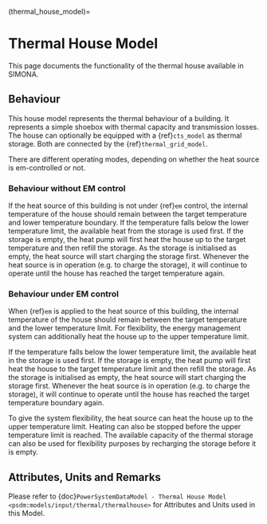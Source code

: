 (thermal_house_model)=

# Thermal House Model

This page documents the functionality of the thermal house available in SIMONA.


## Behaviour

This house model represents the thermal behaviour of a building. It represents a simple shoebox with thermal capacity and transmission losses.
The house can optionally be equipped with a {ref}`cts_model` as thermal storage. Both are connected by the {ref}`thermal_grid_model`.

There are different operating modes, depending on whether the heat source is em-controlled or not.

### Behaviour without EM control

If the heat source of this building is not under {ref}`em` control, the internal temperature of the house should remain between the target temperature and lower temperature boundary. If the temperature falls below the lower temperature limit, the available heat from the storage is used first. If the storage 
is empty, the heat pump will first heat the house up to the target temperature and then refill the storage.
As the storage is initialised as empty, the heat source will start charging the storage first. Whenever the heat source is in operation (e.g. to charge the storage), it will continue to operate until the house has reached the target temperature again.

### Behaviour under EM control

When {ref}`em` is applied to the heat source of this building, the internal temperature of the house should remain between the target temperature and the lower temperature limit. For flexibility, the energy management system can additionally heat the house up to the upper temperature limit.

If the temperature falls below the lower temperature limit, the available heat in the storage is used first. If the storage is empty, the heat pump will first heat the house to the target temperature limit and then refill the storage.
As the storage is initialised as empty, the heat source will start charging the storage first. Whenever the heat source is in operation (e.g. to charge the storage), it will continue to operate until the house has reached the target temperature boundary again.

To give the system flexibility, the heat source can heat the house up to the upper temperature limit. Heating can also be stopped before the upper temperature limit is reached. The available capacity of the thermal storage can also be used for flexibility purposes by recharging the storage before it is empty.


## Attributes, Units and Remarks

Please refer to  {doc}`PowerSystemDataModel - Thermal House Model <psdm:models/input/thermal/thermalhouse>` for Attributes and Units used in this Model.
